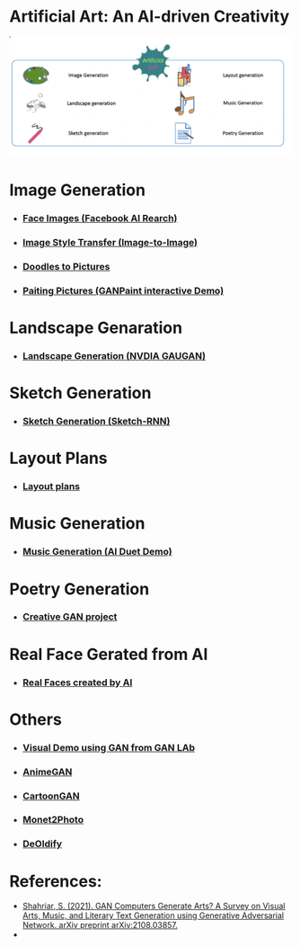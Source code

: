 # Artificial Art:  An AI-driven Creativity
![Artificial Art:  An AI-driven Creativity](/AI-art.png)
# Image Generation <br>
- ### [Face Images (Facebook AI Rearch)](https://poloclub.github.io/ganlab/)<br>
- ### [Image Style Transfer (Image-to-Image)](https://affinelayer.com/pixsrv/)</br>
- ### [Doodles to Pictures](https://mitmedialab.github.io/GAN-play/)<br>
- ### [Paiting Pictures (GANPaint interactive Demo)]( https://gandissect.csail.mit.edu)<br>
# Landscape Genaration <br>
- ### [Landscape Generation (NVDIA GAUGAN)](nvidia-research-mingyuliu.com/gaugan)<br>
# Sketch Generation <br>
- ### [Sketch Generation (Sketch-RNN)](https://magenta.tensorflow.org/assets/sketch_rnn_demo/multi_predict.html)<br>
# Layout Plans <br>
- ### [Layout plans](www.houseganpp.com)<br>
# Music Generation <br>
- ### [Music Generation (AI Duet Demo)](https://experiments.withgoogle.com/ai/ai-duet/view/)<br>
# Poetry Generation <br>
- ### [Creative GAN project](https://github.com/Machine-Learning-Tokyo/Poetry-GAN)<br>
# Real Face Gerated from AI
- ### [Real Faces created by AI](https://thispersondoesnotexist.com)<br>
# Others
- ### [Visual Demo using GAN from GAN LAb](https://poloclub.github.io/ganlab/)<br>
- ### [AnimeGAN](https://github.com/TonyLianLong/AnimeGAN.js)<br>
- ### [CartoonGAN](https://ai.minivision.cn/#/coreability/cartoon)<br>
- ### [Monet2Photo](https://make-a-monet.herokuapp.com)<br>
- ### [DeOldify](https://deoldify.ai)<br>
# References:
- [Shahriar, S. (2021). GAN Computers Generate Arts? A Survey on Visual Arts, Music, and Literary Text Generation using Generative Adversarial Network. arXiv preprint arXiv:2108.03857.](https://arxiv.org/pdf/2108.03857.pdf)<br>
- 
